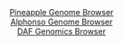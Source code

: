 <div id="Pineapple_Genome_Browser" align="center">
  <a href="https://igv.org/app/?sessionURL=blob:zZJfa9swFMW_i6BlA8eW7NiODWWkndv1T9rSkGRNKUa2ZUedLDmSYjcN.e5Vw8ZeVmgeNgZ6kC5Xuucc_TagJVJRwUEMXBv5NkLAAmohujGuG0aucU0UiEvMFLGAJCWRhOcExBtQYqXx5O7K3Fxo3ajYcahuejXmlbCVZ.MavwiOO2XnonZOBGM4ExJrIZVzLHErHFq1vY5kuGlsM9uzfafAGjuYNQvBlXAawqu0M..lv0ppRbioSVqvmKY7AanRYzQWdom_DGfjYZ4TpS7J.rw4Gl6eD6deMpmfBSfzyc232SSYHY5pxbFeSXJEELxPbpvoOBPLwfziih24p35_9MRu5Kh_4H09TJ4bKok6QiEaeKEbeZGJhvKCPP9Prs2iezrHJ27n.aypQ3o9nQYIku772QiNFRu943trASbylSEB5AsZxghaHgws3w16b1s0sCB8S0cKCuKHRwtoifMfpv1hA_S6MbwARZarHToWELIgEsS9CMIQRZHr98M.jCK0tTZgJdnfi_Z0cheF0B26bpCWlGkDc5Eq3igbc263eWlXL3tm2TzNqxc4HGQX5S2hy4QqXpyeX92HSfenLPvQ.Dejd99njH5E0T.h7iNCbJ3tixrpxnWwViFLqKz7MChv29lS0LPxZfJuPPtFUwpZY236TcUcf9LWYkkx16bQUkUzyqhez0yKogMxcj0DLcgFE4ZCIKvsE7SghXz4.Tec3vZx.wo-">Pineapple Genome Browser</a>
</div>
<div id="Alphonso_Genome_Browser" align="center">
  <a href="https://igv.org/app/?sessionURL=blob:zZLRbtowGEbfxRLVJoUkToCQSNUUoLCqtLBSyqCqIpM4iYtjZ7YTCoh3n4c27aaTysWmSblwfjnx9x2fA6ixkIQzEADHhG0TQmAAmfPtDBUlxXeowBIEKaISG0DgFAvMYgyCA0iRVGh.P9Zf5kqVMrAsospmgVjGTemaqEB7ztBWmjEvrD6nFK25QIoLafUEqrlFsrq5xWtUlqY.2zXbVoIUshAtc84kt0rMsmir_xf9GkUZZrzAUVFRRU4BIp1HZ0zMFH0KF7MwjrGUN3h3nVyGN9fho3s1X406_dV88nkx7ywuZiRjSFUCX97uJw1nOM6n03r1dTRN7Lv.Fg7pfJA9eGHDHVxcvZZEYHkJPdh1Pcd3HY2GsAS__k.t9UPObN7t4fvlqPoyJoOHXpZMlq07rFGwMM9u5ZvNXXA0AOVxpV0AcS68ANqGa3eMttNp_ljCrmHbvuYjOAHB07MBlEDxRm9_OgC1K7UxQOJv1UkeA3CRYAGCpm_bHvR9p93yWrbvw6NxAJWgfw_ucH7ve7YTOk4nSglVWuckkqyUJmLMrOPUzPZn0hzBhtNrj_vsZZNfc0Jag_F0VTy.VANVLv9A0wD68NMV6qrvyfRPzHtPEFOtz9UNd9xN4VOxm4S9sB4Mi2yjiU0J9uVN_Caglq57HpyUiwIpvV9P9OtP42okCGJKD2oiyZpQonYLzZFvQQAdV4sLYk65NhGIbP3BNmwDtu2PvwV1j8_H7w--">Alphonso Genome Browser</a>
</div>


<div id="DAF_Genomics_Browser" align="center">
  <a href="https://igv.org/app/?sessionURL=blob:tZFra9swFIb_i6D95Jtkx64NYXhNu2YtLYvnZk0pQbOPbXW25Ury4jTkv091Owa7MAYdSELiXN5X59mhryAk4y2KELHwxMIYGUhWfJPQpqvhkjYgUVTQWoKBBBQgoM0ARTtUUKlourjQlZVSnYxsO6eFWULLG5ZJS7oW7UzJe1WBTjWJRRv6yFu6kVbGG52sqE3rruKt5DbNMpDSdOwO2nK9ofr4HluPLWHd9LVio.pam9DGcqug2i1rcxj.YuQ_KOvF3sTLJB7rz2E7z6fx.Ty.dk_S1Tv_eJVenS1Tf3mYsLKlqhcwvf_QHZC3xfDxioQBDlldHg_vt5dJwW7mNwfu7PBk6JgAOcUBPnID13EmaG.gmme9hoCySuAIe0ZAjgzieebL1Z34egqCMxTd3hlICZp90em3O6S2nUaFJDz0IzUDcZGDQJEZOo42EJKJF3hOGOK9sUO9qF.Z5Wm6CAOHxIT41mfaaP2C1eMAtdCvwdcC.VNnvf8V1IM_k6m3wINcfSKLUw3t4jrJ8uX97PGs_C2oJwR__FjBRUOVDj0_X7DQWus10KofXNz93f4b">DAF Genomics Browser</a>
</div>
